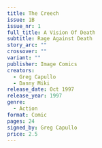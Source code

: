 ```yaml
---
title: The Creech
issue: 1B
issue_nr: 1
full_title: A Vision Of Death
subtitle: Rage Against Death
story_arc: ""
crossover: ""
variant: ""
publisher: Image Comics
creators:
  - Greg Capullo
  - Danny Miki
release_date: Oct 1997
release_year: 1997
genre:
  - Action
format: Comic
pages: 24
signed_by: Greg Capullo
price: 2.5
---
```

